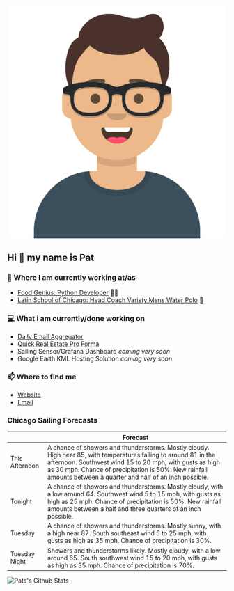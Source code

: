 [![Social banner for p-j-falconer](https://raw.githubusercontent.com/P-J-FALCONER/P-J-FALCONER/master/assets/avataaars.svg)](https://patfalconer.com/)
## Hi :wave: my name is Pat

### 💼 Where I am currently working at/as
- [Food Genius: Python Developer](https://getfoodgenius.com/) 🍔🐍
- [Latin School of Chicago: Head Coach Varisty Mens Water Polo](https://www.latinschool.org/) 🤽


### 💻 What i am currently/done working on
 - [Daily Email Aggregator](https://github.com/P-J-FALCONER/dott_daily_mail)
 - [Quick Real Estate Pro Forma](https://github.com/P-J-FALCONER/henry)
 - Sailing Sensor/Grafana Dashboard *coming very soon*
 - Google Earth KML Hosting Solution *coming very soon*

### 📫 Where to find me
 - [Website](https://patfalconer.com/)
 - [Email](mailto:patrick.j.falconer@gmail.com)


### Chicago Sailing Forecasts
|   | Forecast  |
|---|---|
| This Afternoon | A chance of showers and thunderstorms. Mostly cloudy. High near 85, with temperatures falling to around 81 in the afternoon. Southwest wind 15 to 20 mph, with gusts as high as 30 mph. Chance of precipitation is 50%. New rainfall amounts between a quarter and half of an inch possible. |
| Tonight | A chance of showers and thunderstorms. Mostly cloudy, with a low around 64. Southwest wind 5 to 15 mph, with gusts as high as 25 mph. Chance of precipitation is 50%. New rainfall amounts between a half and three quarters of an inch possible. |
| Tuesday | A chance of showers and thunderstorms. Mostly sunny, with a high near 87. South southeast wind 5 to 25 mph, with gusts as high as 35 mph. Chance of precipitation is 30%. |
| Tuesday Night | Showers and thunderstorms likely. Mostly cloudy, with a low around 65. South southwest wind 15 to 20 mph, with gusts as high as 35 mph. Chance of precipitation is 70%. |

![Pats's Github Stats](https://github-readme-stats.vercel.app/api?username=p-j-falconer&show_icons=true&theme=radical)
